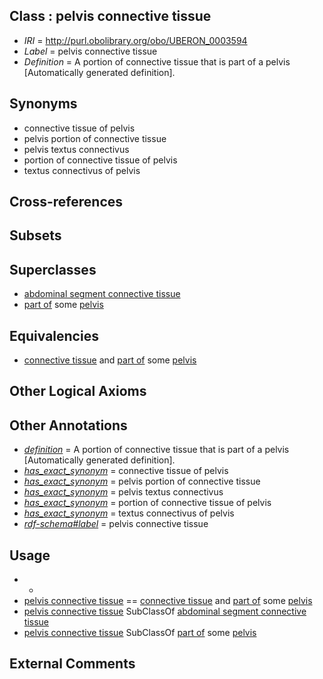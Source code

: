 
## Class : pelvis connective tissue

 * *IRI* = http://purl.obolibrary.org/obo/UBERON_0003594
 * *Label* = pelvis connective tissue
 * *Definition* = A portion of connective tissue that is part of a pelvis [Automatically generated definition].

## Synonyms

 * connective tissue of pelvis
 * pelvis portion of connective tissue
 * pelvis textus connectivus
 * portion of connective tissue of pelvis
 * textus connectivus of pelvis

## Cross-references


## Subsets


## Superclasses

 * [abdominal segment connective tissue](../../UBERON/38/UBERON_0003838.md)
 * [part of](../../BFO/50/BFO_0000050.md) some [pelvis](../../UBERON/55/UBERON_0002355.md)

## Equivalencies

 * [connective tissue](../../UBERON/84/UBERON_0002384.md) and [part of](../../BFO/50/BFO_0000050.md) some [pelvis](../../UBERON/55/UBERON_0002355.md)

## Other Logical Axioms


## Other Annotations

 * *[definition](../../IAO/15/IAO_0000115.md)* = A portion of connective tissue that is part of a pelvis [Automatically generated definition].
 * *[has_exact_synonym](../../ym/oboInOwl#hasExactSynonym.md)* = connective tissue of pelvis
 * *[has_exact_synonym](../../ym/oboInOwl#hasExactSynonym.md)* = pelvis portion of connective tissue
 * *[has_exact_synonym](../../ym/oboInOwl#hasExactSynonym.md)* = pelvis textus connectivus
 * *[has_exact_synonym](../../ym/oboInOwl#hasExactSynonym.md)* = portion of connective tissue of pelvis
 * *[has_exact_synonym](../../ym/oboInOwl#hasExactSynonym.md)* = textus connectivus of pelvis
 * *[rdf-schema#label](../../el/rdf-schema#label.md)* = pelvis connective tissue

## Usage

 * -
 * [pelvis connective tissue](../../UBERON/94/UBERON_0003594.md) == [connective tissue](../../UBERON/84/UBERON_0002384.md) and [part of](../../BFO/50/BFO_0000050.md) some [pelvis](../../UBERON/55/UBERON_0002355.md)
 * [pelvis connective tissue](../../UBERON/94/UBERON_0003594.md) SubClassOf [abdominal segment connective tissue](../../UBERON/38/UBERON_0003838.md)
 * [pelvis connective tissue](../../UBERON/94/UBERON_0003594.md) SubClassOf [part of](../../BFO/50/BFO_0000050.md) some [pelvis](../../UBERON/55/UBERON_0002355.md)

## External Comments

